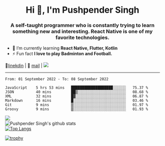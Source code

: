 <h1 align="center">Hi 👋, I'm Pushpender Singh</h1>
<h3 align="center">A self-taught programmer who is constantly trying to learn something new and interesting. React Native is one of my favorite technologies.</h3>

- 🌱 I’m currently learning **React Native, Flutter, Kotlin**
- ⚡ Fun fact **I love to play Badminton and Football.**

👔[linekdin](https://www.linkedin.com/in/pushpender-singh-240061202/) | 📧 [mail](mailto:pushpendersingh@p2devs.com) | ![](https://komarev.com/ghpvc/?username=pushpender-singh-ap&color=blue)


---

<!--START_SECTION:waka-->

```text
From: 01 September 2022 - To: 08 September 2022

JavaScript    5 hrs 53 mins   ███████████████████░░░░░░   75.37 %
JSON          40 mins         ██▒░░░░░░░░░░░░░░░░░░░░░░   08.68 %
XML           32 mins         █▓░░░░░░░░░░░░░░░░░░░░░░░   06.87 %
Markdown      16 mins         █░░░░░░░░░░░░░░░░░░░░░░░░   03.46 %
Git           9 mins          ▒░░░░░░░░░░░░░░░░░░░░░░░░   01.97 %
Groovy        9 mins          ▒░░░░░░░░░░░░░░░░░░░░░░░░   01.93 %
```

<!--END_SECTION:waka-->

<img align="left" src="https://github-readme-streak-stats.herokuapp.com/?user=pushpender-singh-ap&theme=dark" /></br>
![Pushpender Singh's github stats](https://github-readme-stats.vercel.app/api?username=pushpender-singh-ap&show_icons=true&theme=radical&count_private=true)</br>
[![Top Langs](https://github-readme-stats.vercel.app/api/top-langs/?username=pushpender-singh-ap&theme=radical)](https://github.com/pushpender-singh-ap/github-readme-stats)

[![trophy](https://github-profile-trophy.vercel.app/?username=pushpender-singh-ap&theme=radical)](https://github.com/pushpender-singh-ap/pushpender-singh-ap)
